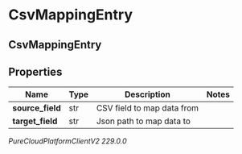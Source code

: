 # CsvMappingEntry

## CsvMappingEntry

## Properties

|Name | Type | Description | Notes|
|------------ | ------------- | ------------- | -------------|
| **source_field** | str | CSV field to map data from | |
| **target_field** | str | Json path to map data to | |



_PureCloudPlatformClientV2 229.0.0_
